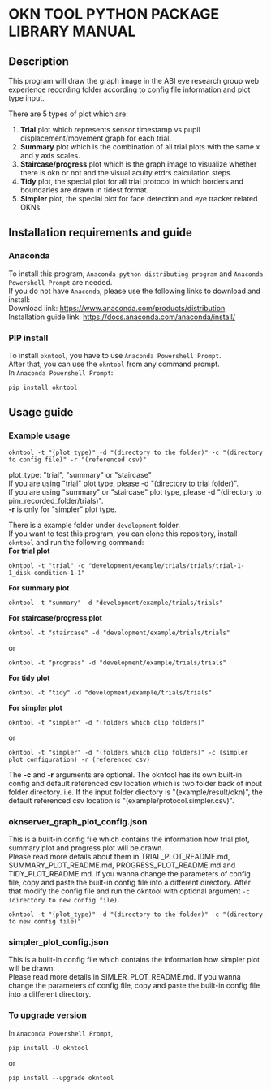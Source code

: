 # OKN TOOL PYTHON PACKAGE LIBRARY MANUAL
## Description
This program will draw the graph image in the ABI eye research group web experience recording folder according to config file information and plot type input. 

There are 5 types of plot which are:
1.  **Trial** plot which represents sensor timestamp vs pupil displacement/movement graph for each trial.
2.  **Summary** plot which is the combination of all trial plots with the same x and y axis scales.
3.  **Staircase/progress** plot which is the graph image to visualize whether there is okn or not and the visual acuity etdrs calculation steps.
4.  **Tidy** plot, the special plot for all trial protocol in which borders and boundaries are drawn in tidest format.
5.  **Simpler** plot, the special plot for face detection and eye tracker related OKNs.

## Installation requirements and guide
### Anaconda
To install this program, `Anaconda python distributing program` and `Anaconda Powershell Prompt` are needed.  
If you do not have `Anaconda`, please use the following links to download and install:  
Download link: https://www.anaconda.com/products/distribution  
Installation guide link: https://docs.anaconda.com/anaconda/install/  
### PIP install
To install `okntool`, you have to use `Anaconda Powershell Prompt`.  
After that, you can use the `okntool` from any command prompt.  
In `Anaconda Powershell Prompt`:
```
pip install okntool
```  
## Usage guide
### Example usage
```
okntool -t "(plot_type)" -d "(directory to the folder)" -c "(directory to config file)" -r "(referenced csv)"
```
plot_type: "trial", "summary" or "staircase"  
If you are using "trial" plot type, please -d "(directory to trial folder)".  
If you are using "summary" or "staircase" plot type, please -d "(directory to pim_recorded_folder/trials)".  
**-r** is only for "simpler" plot type.  

There is a example folder under `development` folder.  
If you want to test this program, you can clone this repository, install `okntool` and run the following command:  
**For trial plot**
```
okntool -t "trial" -d "development/example/trials/trials/trial-1-1_disk-condition-1-1"
```
**For summary plot**
```
okntool -t "summary" -d "development/example/trials/trials"
```
**For staircase/progress plot**
```
okntool -t "staircase" -d "development/example/trials/trials"
```
or
```
okntool -t "progress" -d "development/example/trials/trials"
```
**For tidy plot**
```
okntool -t "tidy" -d "development/example/trials/trials"
```
**For simpler plot**
```
okntool -t "simpler" -d "(folders which clip folders)"
```
or
```
okntool -t "simpler" -d "(folders which clip folders)" -c (simpler plot configuration) -r (referenced csv)
```
The **-c** and **-r** arguments are optional. The okntool has its own built-in config and default referenced csv location which is two folder back of input folder directory.
i.e. If the input folder diectory is "(example/result/okn)", the default referenced csv location is "(example/protocol.simpler.csv)".  

### oknserver_graph_plot_config.json
This is a built-in config file which contains the information how trial plot, summary plot and progress plot will be drawn.  
Please read more details about them in TRIAL_PLOT_README.md, SUMMARY_PLOT_README.md, PROGRESS_PLOT_README.md and TIDY_PLOT_README.md.
If you wanna change the parameters of config file, copy and paste the built-in config file into a different directory.
After that modify the config file and run the okntool with optional argument `-c (directory to new config file)`.  
```
okntool -t "(plot_type)" -d "(directory to the folder)" -c "(directory to new config file)"
```

### simpler_plot_config.json
This is a built-in config file which contains the information how simpler plot will be drawn.  
Please read more details in SIMLER_PLOT_README.md.
If you wanna change the parameters of config file, copy and paste the built-in config file into a different directory.

### To upgrade version  
In `Anaconda Powershell Prompt`,
```
pip install -U okntool
```
or
```
pip install --upgrade okntool
```
